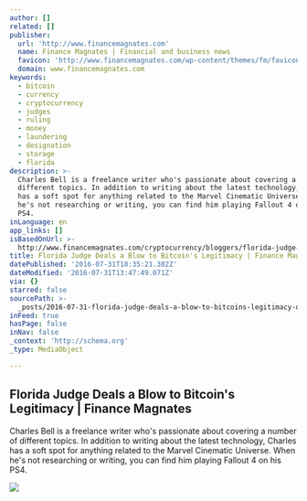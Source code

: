 ```yaml
---
author: []
related: []
publisher:
  url: 'http://www.financemagnates.com'
  name: Finance Magnates | Financial and business news
  favicon: 'http://www.financemagnates.com/wp-content/themes/fm/favicon.ico'
  domain: www.financemagnates.com
keywords:
  - bitcoin
  - currency
  - cryptocurrency
  - judges
  - ruling
  - money
  - laundering
  - designation
  - storage
  - florida
description: >-
  Charles Bell is a freelance writer who's passionate about covering a number of
  different topics. In addition to writing about the latest technology, Charles
  has a soft spot for anything related to the Marvel Cinematic Universe. When
  he's not researching or writing, you can find him playing Fallout 4 on his
  PS4.
inLanguage: en
app_links: []
isBasedOnUrl: >-
  http://www.financemagnates.com/cryptocurrency/bloggers/florida-judge-deals-a-blow-to-bitcoins-legitimacy/
title: Florida Judge Deals a Blow to Bitcoin's Legitimacy | Finance Magnates
datePublished: '2016-07-31T18:35:21.382Z'
dateModified: '2016-07-31T13:47:49.071Z'
via: {}
starred: false
sourcePath: >-
  _posts/2016-07-31-florida-judge-deals-a-blow-to-bitcoins-legitimacy-or-finance.md
inFeed: true
hasPage: false
inNav: false
_context: 'http://schema.org'
_type: MediaObject

---
```

<article style=""><h1>Florida Judge Deals a Blow to Bitcoin's Legitimacy | Finance Magnates</h1><p>Charles Bell is a freelance writer who's passionate about covering a number of different topics. In addition to writing about the latest technology, Charles has a soft spot for anything related to the Marvel Cinematic Universe. When he's not researching or writing, you can find him playing Fallout 4 on his PS4.</p><img src="http://www.financemagnates.com/wp-content/uploads/2016/05/B2.jpg" /></article>